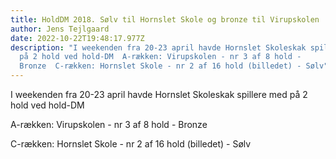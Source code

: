 ```yaml
---
title: HoldDM 2018. Sølv til Hornslet Skole og bronze til Virupskolen
author: Jens Tejlgaard
date: 2022-10-22T19:48:17.977Z
description: "I weekenden fra 20-23 april havde Hornslet Skoleskak spillere med
  på 2 hold ved hold-DM  A-rækken: Virupskolen - nr 3 af 8 hold -
  Bronze  C-rækken: Hornslet Skole - nr 2 af 16 hold (billedet) - Sølv"
---
```

I weekenden fra 20-23 april havde Hornslet Skoleskak spillere med på 2 hold ved hold-DM

A-rækken: Virupskolen - nr 3 af 8 hold - Bronze

C-rækken: Hornslet Skole - nr 2 af 16 hold (billedet) - Sølv
